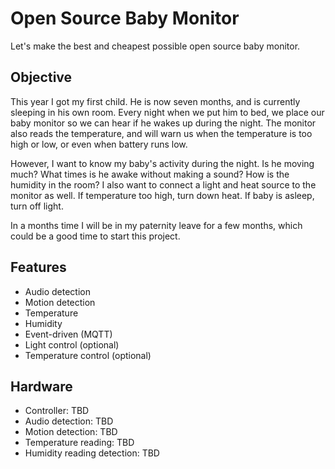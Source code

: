 # Open Source Baby Monitor
Let's make the best and cheapest possible open source baby monitor.

## Objective
This year I got my first child. He is now seven months, and is currently sleeping in his own room. Every night when we put him to bed, we place our baby monitor so we can hear if he wakes up during the night. The monitor also reads the temperature, and will warn us when the temperature is too high or low, or even when battery runs low.

However, I want to know my baby's activity during the night. Is he moving much? What times is he awake without making a sound? How is the humidity in the room? I also want to connect a light and heat source to the monitor as well. If temperature too high, turn down heat. If baby is asleep, turn off light.

In a months time I will be in my paternity leave for a few months, which could be a good time to start this project.

## Features
- Audio detection
- Motion detection
- Temperature
- Humidity
- Event-driven (MQTT)
- Light control (optional)
- Temperature control (optional)

## Hardware
- Controller: TBD
- Audio detection: TBD
- Motion detection: TBD
- Temperature reading: TBD
- Humidity reading detection: TBD
